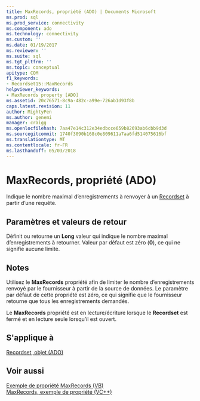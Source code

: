 ```yaml
---
title: MaxRecords, propriété (ADO) | Documents Microsoft
ms.prod: sql
ms.prod_service: connectivity
ms.component: ado
ms.technology: connectivity
ms.custom: ''
ms.date: 01/19/2017
ms.reviewer: ''
ms.suite: sql
ms.tgt_pltfrm: ''
ms.topic: conceptual
apitype: COM
f1_keywords:
- Recordset15::MaxRecords
helpviewer_keywords:
- MaxRecords property [ADO]
ms.assetid: 20c76571-8c9a-482c-a99e-726ab1d93f8b
caps.latest.revision: 11
author: MightyPen
ms.author: genemi
manager: craigg
ms.openlocfilehash: 7aa47e14c312e34edbcce659b82693ab6cbb9d3d
ms.sourcegitcommit: 1740f3090b168c0e809611a7aa6fd514075616bf
ms.translationtype: MT
ms.contentlocale: fr-FR
ms.lasthandoff: 05/03/2018
---
```

# <a name="maxrecords-property-ado"></a>MaxRecords, propriété (ADO)
Indique le nombre maximal d’enregistrements à renvoyer à un [Recordset](../../../ado/reference/ado-api/recordset-object-ado.md) à partir d’une requête.  
  
## <a name="settings-and-return-values"></a>Paramètres et valeurs de retour  
 Définit ou retourne un **Long** valeur qui indique le nombre maximal d’enregistrements à retourner. Valeur par défaut est zéro (**0**), ce qui ne signifie aucune limite.  
  
## <a name="remarks"></a>Notes  
 Utilisez le **MaxRecords** propriété afin de limiter le nombre d’enregistrements renvoyé par le fournisseur à partir de la source de données. Le paramètre par défaut de cette propriété est zéro, ce qui signifie que le fournisseur retourne que tous les enregistrements demandés.  
  
 Le **MaxRecords** propriété est en lecture/écriture lorsque le **Recordset** est fermé et en lecture seule lorsqu’il est ouvert.  
  
## <a name="applies-to"></a>S'applique à  
 [Recordset, objet (ADO)](../../../ado/reference/ado-api/recordset-object-ado.md)  
  
## <a name="see-also"></a>Voir aussi  
 [Exemple de propriété MaxRecords (VB)](../../../ado/reference/ado-api/maxrecords-property-example-vb.md)   
 [MaxRecords, exemple de propriété (VC++)](../../../ado/reference/ado-api/maxrecords-property-example-vc.md)   
